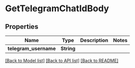 # GetTelegramChatIdBody

## Properties

Name | Type | Description | Notes
------------ | ------------- | ------------- | -------------
**telegram_username** | **String** |  | 

[[Back to Model list]](../README.md#documentation-for-models) [[Back to API list]](../README.md#documentation-for-api-endpoints) [[Back to README]](../README.md)



